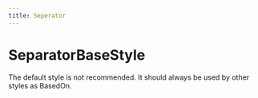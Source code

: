 ```yaml
---
title: Seperator
---
```


# SeparatorBaseStyle

The default style is not recommended. It should always be used by other styles as BasedOn.